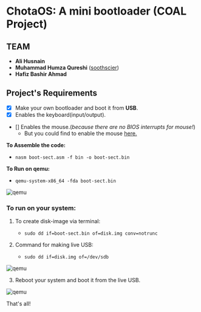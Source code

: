 # ChotaOS: A mini bootloader (COAL Project)

## TEAM ##
* __Ali Husnain__
* __Muhammad Humza Qureshi__ ([soothscier](https://soothscier.wordpress.com))
* __Hafiz Bashir Ahmad__ 

## Project's Requirements ##

- [x] Make your own bootloader and boot it from __USB__.
- [x] Enables the keyboard(input/output). 
- [] Enables the mouse.(_because there are no BIOS interrupts for mouse!_)
	* But you could find to enable the mouse [here.](https://stackoverflow.com/questions/53930033/how-to-enable-show-mouse-cursor-on-bootloader-screen)

__To Assemble the code:__

  * `nasm boot-sect.asm -f bin -o boot-sect.bin`

__To Run on qemu:__

  * `qemu-system-x86_64 -fda boot-sect.bin`

![qemu](https://github.com/linxnerd/chota-OS/blob/master/screenshots/1.png)

### To run on your system: ###

1. To create disk-image via terminal:
   * `sudo dd if=boot-sect.bin of=disk.img conv=notrunc`

2. Command for making live USB: 
   * `sudo dd if=disk.img of=/dev/sdb` 

![qemu](https://github.com/linxnerd/chota-OS/blob/master/screenshots/2.png)


3. Reboot your system and boot it from the live USB.

![qemu](https://github.com/linxnerd/chota-OS/blob/master/screenshots/3.jpg)

That's all!
